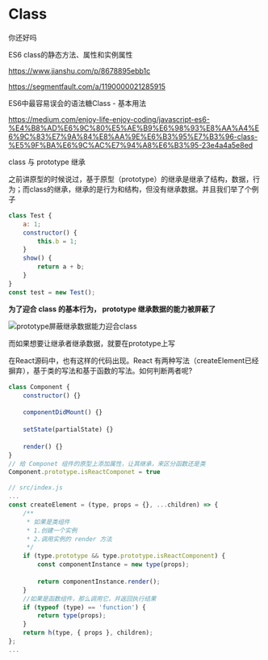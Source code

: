 # Class 
你还好吗

ES6 class的静态方法、属性和实例属性

https://www.jianshu.com/p/8678895ebb1c



https://segmentfault.com/a/1190000021285915





ES6中最容易误会的语法糖Class - 基本用法

https://medium.com/enjoy-life-enjoy-coding/javascript-es6-%E4%B8%AD%E6%9C%80%E5%AE%B9%E6%98%93%E8%AA%A4%E6%9C%83%E7%9A%84%E8%AA%9E%E6%B3%95%E7%B3%96-class-%E5%9F%BA%E6%9C%AC%E7%94%A8%E6%B3%95-23e4a4a5e8ed







class 与 prototype 继承

之前讲原型的时候说过，基于原型（prototype）的继承是继承了结构，数据，行为；而class的继承，继承的是行为和结构，但没有继承数据。并且我们举了个例子

```javascript
class Test {
    a: 1;
	constructor() {
        this.b = 1;
    }
	show() {
        return a + b;
    }
}
const test = new Test();
```

**为了迎合 class 的基本行为， prototype 继承数据的能力被屏蔽了**

![prototype屏蔽继承数据能力迎合class](..\.vuepress\public\images\JavaScript\prototype屏蔽继承数据能力迎合class.png)

而如果想要让继承者继承数据，就要在prototype上写

在React源码中，也有这样的代码出现。React 有两种写法（createElement已经摒弃），基于类的写法和基于函数的写法。如何判断两者呢?

```javascript
class Component {
    constructor() {}
    
    componentDidMount() {}
    
    setState(partialState) {}
    
    render() {}
}
// 给 Componet 组件的原型上添加属性，让其继承，来区分函数还是类
Component.prototype.isReactComponet = true
```

```javascript
// src/index.js
...
const createElement = (type, props = {}, ...children) => {
    /**
     * 如果是类组件
     * 1.创建一个实例
     * 2.调用实例的 render 方法
     */
    if (type.prototype && type.prototype.isReactComponent) {
        const componentInstance = new type(props);

        return componentInstance.render();
    }
    //如果是函数组件，那么调用它，并返回执行结果
    if (typeof (type) == 'function') {
        return type(props);
    }
    return h(type, { props }, children);
};
...
```

